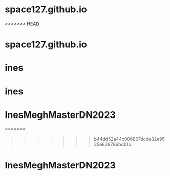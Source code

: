 # space127.github.io
<<<<<<< HEAD
# space127.github.io
# ines
# ines
# InesMeghMasterDN2023
=======
>>>>>>> b44dd52a44c006807dcde32e9535e828786bdb1b
# InesMeghMasterDN2023
